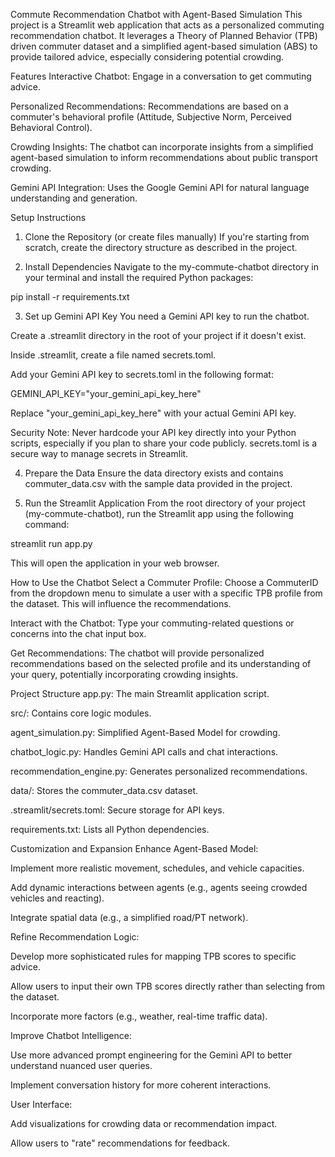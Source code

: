 Commute Recommendation Chatbot with Agent-Based Simulation
This project is a Streamlit web application that acts as a personalized commuting recommendation chatbot. It leverages a Theory of Planned Behavior (TPB) driven commuter dataset and a simplified agent-based simulation (ABS) to provide tailored advice, especially considering potential crowding.

Features
Interactive Chatbot: Engage in a conversation to get commuting advice.

Personalized Recommendations: Recommendations are based on a commuter's behavioral profile (Attitude, Subjective Norm, Perceived Behavioral Control).

Crowding Insights: The chatbot can incorporate insights from a simplified agent-based simulation to inform recommendations about public transport crowding.

Gemini API Integration: Uses the Google Gemini API for natural language understanding and generation.

Setup Instructions
1. Clone the Repository (or create files manually)
If you're starting from scratch, create the directory structure as described in the project.

2. Install Dependencies
Navigate to the my-commute-chatbot directory in your terminal and install the required Python packages:

pip install -r requirements.txt

3. Set up Gemini API Key
You need a Gemini API key to run the chatbot.

Create a .streamlit directory in the root of your project if it doesn't exist.

Inside .streamlit, create a file named secrets.toml.

Add your Gemini API key to secrets.toml in the following format:

GEMINI_API_KEY="your_gemini_api_key_here"

Replace "your_gemini_api_key_here" with your actual Gemini API key.

Security Note: Never hardcode your API key directly into your Python scripts, especially if you plan to share your code publicly. secrets.toml is a secure way to manage secrets in Streamlit.

4. Prepare the Data
Ensure the data directory exists and contains commuter_data.csv with the sample data provided in the project.

5. Run the Streamlit Application
From the root directory of your project (my-commute-chatbot), run the Streamlit app using the following command:

streamlit run app.py

This will open the application in your web browser.

How to Use the Chatbot
Select a Commuter Profile: Choose a CommuterID from the dropdown menu to simulate a user with a specific TPB profile from the dataset. This will influence the recommendations.

Interact with the Chatbot: Type your commuting-related questions or concerns into the chat input box.

Get Recommendations: The chatbot will provide personalized recommendations based on the selected profile and its understanding of your query, potentially incorporating crowding insights.

Project Structure
app.py: The main Streamlit application script.

src/: Contains core logic modules.

agent_simulation.py: Simplified Agent-Based Model for crowding.

chatbot_logic.py: Handles Gemini API calls and chat interactions.

recommendation_engine.py: Generates personalized recommendations.

data/: Stores the commuter_data.csv dataset.

.streamlit/secrets.toml: Secure storage for API keys.

requirements.txt: Lists all Python dependencies.

Customization and Expansion
Enhance Agent-Based Model:

Implement more realistic movement, schedules, and vehicle capacities.

Add dynamic interactions between agents (e.g., agents seeing crowded vehicles and reacting).

Integrate spatial data (e.g., a simplified road/PT network).

Refine Recommendation Logic:

Develop more sophisticated rules for mapping TPB scores to specific advice.

Allow users to input their own TPB scores directly rather than selecting from the dataset.

Incorporate more factors (e.g., weather, real-time traffic data).

Improve Chatbot Intelligence:

Use more advanced prompt engineering for the Gemini API to better understand nuanced user queries.

Implement conversation history for more coherent interactions.

User Interface:

Add visualizations for crowding data or recommendation impact.

Allow users to "rate" recommendations for feedback.